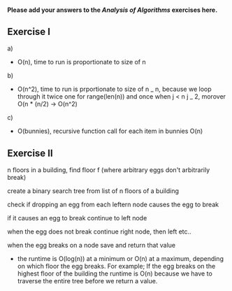 #### Please add your answers to the **_Analysis of Algorithms_** exercises here.

## Exercise I

a)

- O(n), time to run is proportionate to size of n

b)

- O(n^2), time to run is prportionate to size of n _ n, because we loop through it twice one for range(len(n)) and once when j < n j _ 2, morover O(n \* (n/2) -> O(n^2)

c)

- O(bunnies), recursive function call for each item in bunnies O(n)

## Exercise II

n floors in a building, find floor f (where arbitrary eggs don't arbitrarily break)

create a binary search tree from list of n floors of a building

check if dropping an egg from each leftern node causes the egg to break

if it causes an egg to break continue to left node

when the egg does not break continue right node, then left etc..

when the egg breaks on a node save and return that value

- the runtime is O(log(n)) at a minimum or O(n) at a maximum, depending on which floor the egg breaks. For example; If the egg breaks on the highest floor of the building the runtime is O(n) because we have to traverse the entire tree before we return a value.
